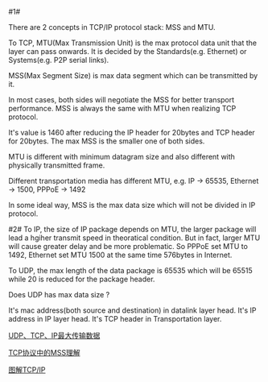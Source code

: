 #1# 

There are 2 concepts in TCP/IP protocol stack: MSS and MTU.

To TCP, MTU(Max Transmission Unit) is the max protocol data unit that the layer can pass onwards. It is decided by the Standards(e.g. Ethernet) or Systems(e.g. P2P serial links).

MSS(Max Segment Size) is max data segment which can be transmitted by it. 

In most cases, both sides will negotiate the MSS for better transport performance. MSS is always the same with MTU when realizing TCP protocol.

It's value is 1460 after reducing the IP header for 20bytes and TCP header for 20bytes. The max MSS is the smaller one of both sides. 

MTU is different with minimum datagram size and also different with physically transmitted frame.

Different transportation media has different MTU, e.g. IP -> 65535, Ethernet -> 1500, PPPoE -> 1492

In some ideal way, MSS is the max data size which will not be divided in IP protocol. 

#2#
To IP, the size of IP package depends on MTU, the larger package will lead a hgiher transmit speed in theoratical condition. But in fact, larger MTU will cause greater delay and be more problematic. So PPPoE set MTU to 1492, Ethernet set MTU 1500 at the same time 576bytes in Internet. 

To UDP, the max length of the data package is 65535 which will be 65515 while 20 is reduced for the package header.

Does UDP has max data size ?

It's mac address(both source and destination) in datalink layer head.
It's IP address in IP layer head.
It's TCP header in Transportation layer.

[UDP、TCP、IP最大传输数据](http://blog.csdn.net/qiaoliang328/article/details/7580787)

[TCP协议中的MSS理解](http://blog.chinaunix.net/uid-20788636-id-2626119.html?/11207.html)

[图解TCP/IP](http://)
